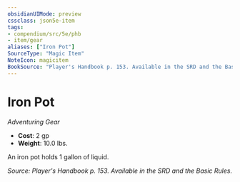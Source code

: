 ```yaml
---
obsidianUIMode: preview
cssclass: json5e-item
tags:
- compendium/src/5e/phb
- item/gear
aliases: ["Iron Pot"]
SourceType: "Magic Item"
NoteIcon: magicitem
BookSource: "Player's Handbook p. 153. Available in the SRD and the Basic Rules."
---
```

# Iron Pot
*Adventuring Gear*  

- **Cost**: 2 gp
- **Weight**: 10.0 lbs.

An iron pot holds 1 gallon of liquid.

*Source: Player's Handbook p. 153. Available in the SRD and the Basic Rules.*
